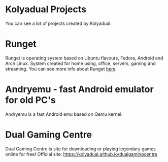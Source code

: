 # Kolyadual Projects
You can see a lot of projects created by Kolyadual.

# Runget
Runget is operating system based on Ubuntu flavours, Fedora, Android and Arch Linux. System created for home using, office, servers, gaming and streaming. You can see more info about Runget <a href="https://github.com/Kolyadual/Runget-next_generating_operating_system">here</a>

# Andryemu - fast Android emulator for old PC's
Andryemu is a fast Android emu based on Qemu kernel.

# Dual Gaming Centre
Dual Gaming Centre is site for downloading or playing legendary games online for free! Official site: https://kolyadual.github.io/dualgamingcentre
